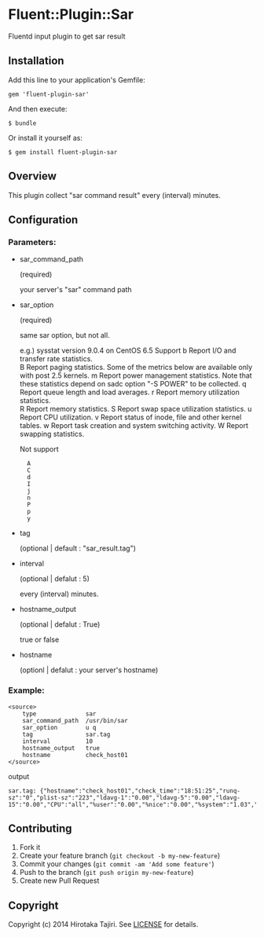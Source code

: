 # Fluent::Plugin::Sar

Fluentd input plugin to get sar result

## Installation

Add this line to your application's Gemfile:

    gem 'fluent-plugin-sar'

And then execute:

    $ bundle

Or install it yourself as:

    $ gem install fluent-plugin-sar

## Overview

This plugin collect "sar command result" every (interval) minutes.

## Configuration
### Parameters:

+ sar_command_path


    (required)
    
    your server's "sar" command path

+ sar_option


    (required)
    
    same sar option, but not all.

    e.g.) sysstat version 9.0.4 on CentOS 6.5
   Support
    b     Report I/O and transfer rate statistics.  
    B     Report paging statistics. Some of the metrics below are available only with post 2.5 kernels. 
    m     Report power management statistics.  Note that these statistics depend on sadc option "-S POWER"  to  be  collected. 
    q     Report queue length and load averages.
    r     Report memory utilization statistics.  
    R     Report memory statistics. 
    S     Report swap space utilization statistics.
    u     Report  CPU  utilization.
    v     Report status of inode, file and other kernel tables.
    w     Report task creation and system switching activity.
    W     Report swapping statistics.


   Not support
   
        A
        C    
        d
        I     
        j
        n
        P
        p         
        y

- tag 


    (optional | default : "sar_result.tag")

- interval


    (optional | defalut : 5)
    
    every (interval) minutes.

- hostname_output


    (optional | defalut : True)
    
    true or false

- hostname


    (optionl |  defalut : your server's hostname)

### Example:

    <source>
        type              sar
        sar_command_path  /usr/bin/sar
        sar_option        u q
        tag               sar.tag
        interval          10
        hostname_output   true
        hostname          check_host01
    </source>

output

    sar.tag: {"hostname":"check_host01","check_time":"18:51:25","runq-sz":"0","plist-sz":"223","ldavg-1":"0.00","ldavg-5":"0.00","ldavg-15":"0.00","CPU":"all","%user":"0.00","%nice":"0.00","%system":"1.03","%iowait":"0.00","%steal":"0.00","%idle":"98.97"}

## Contributing

1. Fork it
2. Create your feature branch (`git checkout -b my-new-feature`)
3. Commit your changes (`git commit -am 'Add some feature'`)
4. Push to the branch (`git push origin my-new-feature`)
5. Create new Pull Request

## Copyright

Copyright (c) 2014 Hirotaka Tajiri. See [LICENSE](LICENSE.txt) for details.
